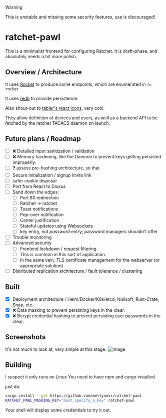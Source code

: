 > [!WARNING]
> This is unstable and missing some security features, use is discouraged!
# ratchet-pawl

This is a minimalist frontend for configuring Ratchet. It is draft-phase, and absolutely needs a bit more polish.

## Overview / Architecture
It uses [Rocket](https://rocket.rs) to produce some endpoints, which are enumerated in `fn rocket`

It uses [redb](https://redb.org) to provide persistence.

Also shout-out to [tabler's react icons](https://www.npmjs.com/package/@tabler/icons-react), very cool.

They allow definition of devices and users, as well as a backend API to be fetched by the ratchet TACACS daemon on launch.

## Future plans / Roadmap
- [ ] ❌ Detailed input sanitization / validation
- [ ] ❌ Memory hardening, like the Daemon to prevent keys getting persisted improperly.
- [ ] ❓ assess pre-hashing architecture, so that
- [ ] Secure initialization / signup invite link
- [ ] safer cookie disposal
- [ ] Port from React to Dioxus
- [ ] Sand down the edges:
  - [ ] Port 80 redirection 
  - [ ] Ratchet -> ratchet
  - [ ] Toast notifications
  - [ ] Pop-over notification
  - [ ] Center justification
  - [ ] Stateful updates using Websockets
  - [ ] key entry, not *password* entry; password managers shouldn't offer
- [ ] Trouble monitoring
- [ ] Advanced security
  - [ ] Frontend lockdown / request filtering
  - [ ] This is common in this sort of application.
  - [ ] In the same vein, TLS certificate management for the webserver (or appropriate solution)
- [ ] Distributed replication architecture / fault tolerance / clustering

## Built

- [x] Deployment architecture / Helm/Docker/K8s/etcd, Nullsoft, Rust-Crate, Snap, etc.
- [x] ❌ Data masking to prevent persisting keys in the clear.
- [x] ❌ Bcrypt credential hashing to prevent persisting user passwords in the clear.

## Screenshots
It's not much to look at, very simple at this stage.
![image](https://github.com/user-attachments/assets/536b3a04-2b3c-4b2f-bd29-1f3d652fd89e)

## Building
I suspect it only runs on Linux
You need to have npm and cargo installed

just do:

```bash
cargo install --git https://github.com/meltyness/ratchet-pawl
RATCHET_PAWL_MASKING_KEY="must_specify_a_key" ratchet-pawl
```

Your shell will display some credentials to try it out.
